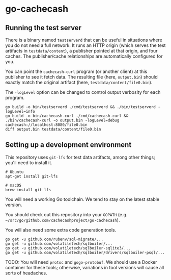 # go-cachecash

## Running the test server

There is a binary named `testserverd` that can be useful in situations where you do not need a full network.  It runs an
HTTP origin (which serves the test artifacts in `testdata/content`), a publisher pointed at that origin, and four
caches.  The publisher/cache relationships are automatically configured for you.

You can point the `cachecash-curl` program (or another client) at this publisher to see it fetch data.  The resulting
file (here, `output.bin`) should exactly match the original artifact (here, `testdata/content/file0.bin`).

The `-logLevel` option can be changed to control output verbosity for each program.

```
go build -o bin/testserverd ./cmd/testserverd && ./bin/testserverd -logLevel=info
go build -o bin/cachecash-curl ./cmd/cachecash-curl && ./bin/cachecash-curl -o output.bin -logLevel=debug cachecash://localhost:8080/file0.bin
diff output.bin testdata/content/file0.bin
```

## Setting up a development environment

This repository uses `git-lfs` for test data artifacts, among other things; you'll need to install it.

```
# Ubuntu
apt-get install git-lfs

# macOS
brew install git-lfs
```

You will need a working Go toolchain.  We tend to stay on the latest stable version.

You should check out this repository into your `GOPATH` (e.g. `~/src/go/github.com/cachecashproject/go-cachecash`).

You will also need some extra code generation tools.

```
go get -u github.com/rubenv/sql-migrate/...
go get -u github.com/volatiletech/sqlboiler/...
go get -u github.com/volatiletech/sqlboiler-sqlite3/...
go get -u github.com/volatiletech/sqlboiler/drivers/sqlboiler-psql/...
```

TODO: You will need `protoc` and `gogo-protobuf`.  We should use a Docker container for these tools; otherwise,
variations in tool versions will cause all sorts of headaches.
